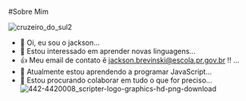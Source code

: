 #Sobre Mim

![cruzeiro_do_sul2](https://user-images.githubusercontent.com/103933856/197508875-21d2c939-b3f2-4ed9-9cf0-6bf930027573.jpg)


- 👋 Oi, eu sou o jackson...
- 👀 Estou interessado em aprender novas linguagens...
- 👍 Meu email de contato ẽ jackson.brevinski@escola.pr.gov.br !! ...
- 🌱 Atualmente estou aprendendo a programar JavaScript...
- 💞️ Estou procurando colaborar em tudo o que for preciso...
![442-4420008_scripter-logo-graphics-hd-png-download](https://user-images.githubusercontent.com/103933856/197510647-cfbbc6ea-eec9-4716-84ab-239a8b5a2105.png)
